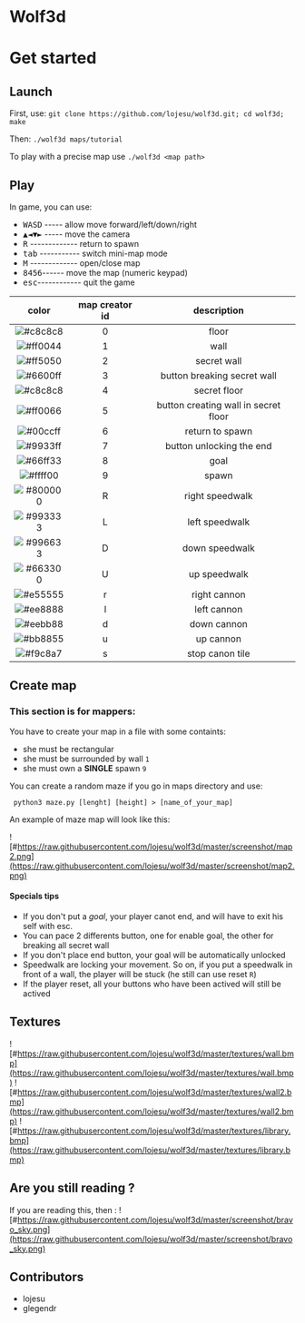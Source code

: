 # Wolf3d
# Get started
## Launch
First, use:
```git clone https://github.com/lojesu/wolf3d.git; cd wolf3d; make```

Then:
```./wolf3d maps/tutorial```

To play with a precise map use
```./wolf3d <map path>```
## Play
In game, you can use:
- <kbd>W</kbd><kbd>A</kbd><kbd>S</kbd><kbd>D</kbd> ----- allow move forward/left/down/right
- <kbd>▲</kbd><kbd>◄</kbd><kbd>▼</kbd><kbd>►</kbd> ----- move the camera
- <kbd>R</kbd> ------------- return to spawn
- <kbd>tab</kbd> ----------- switch mini-map mode
- <kbd>M</kbd> ------------- open/close map
- <kbd>8</kbd><kbd>4</kbd><kbd>5</kbd><kbd>6</kbd>------ move the map (numeric keypad)
- <kbd>esc</kbd>------------ quit the game

|color|map creator id|description|
|:-:|:-:|:-:|
|![#c8c8c8](https://placehold.it/15/c8c8c8/000000?text=+)|0| floor|
|![#ff0044](https://placehold.it/15/ff0044/000000?text=+)|1| wall|
|![#ff5050](https://placehold.it/15/ff5050/000000?text=+)|2| secret wall|
|![#6600ff](https://placehold.it/15/6600ff/000000?text=+)|3| button breaking secret wall|
|![#c8c8c8](https://placehold.it/15/6600ff/000000?text=+)|4| secret floor|
|![#ff0066](https://placehold.it/15/6600ff/000000?text=+)|5| button creating wall in secret floor|
|![#00ccff](https://placehold.it/15/00ccff/000000?text=+)|6| return to spawn|
|![#9933ff](https://placehold.it/15/9933ff/000000?text=+)|7| button unlocking the end|
|![#66ff33](https://placehold.it/15/66ff33/000000?text=+)|8| goal|
|![#ffff00](https://placehold.it/15/ffff00/000000?text=+)|9| spawn|
|![#800000](https://placehold.it/15/800000/000000?text=+)|R| right speedwalk|
|![#993333](https://placehold.it/15/993333/000000?text=+)|L| left speedwalk|
|![#996633](https://placehold.it/15/996633/000000?text=+)|D| down speedwalk|
|![#663300](https://placehold.it/15/663300/000000?text=+)|U| up speedwalk|
|![#e55555](https://placehold.it/15/e55555/000000?text=+)|r| right cannon|
|![#ee8888](https://placehold.it/15/ee8888/000000?text=+)|l| left cannon|
|![#eebb88](https://placehold.it/15/eebb88/000000?text=+)|d| down cannon|
|![#bb8855](https://placehold.it/15/bb8855/000000?text=+)|u| up cannon|
|![#f9c8a7](https://placehold.it/15/f9c8a7/000000?text=+)|s| stop canon tile|
## Create map
### This section is for mappers:

You have to create your map in a file with some containts:
- she must be rectangular
- she must be surrounded by wall `1`
- she must own a __SINGLE__ spawn `9`

You can create a random maze if you go in maps directory and use:

``` python3 maze.py [lenght] [height] > [name_of_your_map]```

An example of maze map will look like this:

![#https://raw.githubusercontent.com/lojesu/wolf3d/master/screenshot/map2.png](https://raw.githubusercontent.com/lojesu/wolf3d/master/screenshot/map2.png)

#### Specials tips
- If you don't put a *goal*, your player canot end, and will have to exit his self with esc.
- You can pace 2 differents button, one for enable goal, the other for breaking all secret wall
- If you don't place end button, your goal will be automatically unlocked
- Speedwalk are locking your movement. So on, if you put a speedwalk in front of a wall, the player will be stuck (he still can use reset `R`)
- If the player reset, all your buttons who have been actived will still be actived

## Textures
![#https://raw.githubusercontent.com/lojesu/wolf3d/master/textures/wall.bmp](https://raw.githubusercontent.com/lojesu/wolf3d/master/textures/wall.bmp)
![#https://raw.githubusercontent.com/lojesu/wolf3d/master/textures/wall2.bmp](https://raw.githubusercontent.com/lojesu/wolf3d/master/textures/wall2.bmp)
![#https://raw.githubusercontent.com/lojesu/wolf3d/master/textures/library.bmp](https://raw.githubusercontent.com/lojesu/wolf3d/master/textures/library.bmp)

## Are you still reading ?
If you are reading this, then :
![#https://raw.githubusercontent.com/lojesu/wolf3d/master/screenshot/bravo_sky.png](https://raw.githubusercontent.com/lojesu/wolf3d/master/screenshot/bravo_sky.png)

## Contributors
- lojesu
- glegendr

